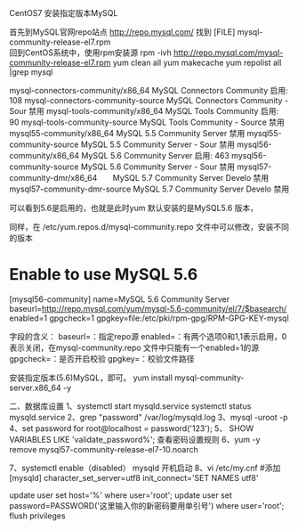 CentOS7 安装指定版本MySQL

首先到MySQL官网repo站点
http://repo.mysql.com/
找到 [FILE] mysql-community-release-el7.rpm  
回到CentOS系统中，使用rpm安装源
rpm -ivh http://repo.mysql.com/mysql-community-release-el7.rpm
yum clean all
yum makecache
yum repolist all |grep mysql 

mysql-connectors-community/x86_64 MySQL Connectors Community           启用: 108
mysql-connectors-community-source MySQL Connectors Community - Sour 禁用
mysql-tools-community/x86_64          MySQL Tools Community                      启用: 90
mysql-tools-community-source           MySQL Tools Community - Source       禁用
mysql55-community/x86_64               MySQL 5.5 Community Server             禁用
mysql55-community-source                MySQL 5.5 Community Server - Sour  禁用
mysql56-community/x86_64               MySQL 5.6 Community Server             启用: 463
mysql56-community-source                MySQL 5.6 Community Server - Sour  禁用
mysql57-community-dmr/x86_64　　MySQL 5.7 Community Server Develo 禁用
mysql57-community-dmr-source        MySQL 5.7 Community Server Develo 禁用

可以看到5.6是启用的，也就是此时yum 默认安装的是MySQL5.6 版本，

同样，在 /etc/yum.repos.d/mysql-community.repo 文件中可以修改，安装不同的版本

# Enable to use MySQL 5.6
[mysql56-community]
name=MySQL 5.6 Community Server
baseurl=http://repo.mysql.com/yum/mysql-5.6-community/el/7/$basearch/
enabled=1
gpgcheck=1
gpgkey=file:/etc/pki/rpm-gpg/RPM-GPG-KEY-mysql

字段的含义：
baseurl=：指定repo源
enabled=：有两个选项0和1,1表示启用，0表示关闭，在mysql-community.repo 文件中只能有一个enabled=1的源
gpgcheck=：是否开启校验
gpgkey=：校验文件路径

安装指定版本(5.6)MySQL，即可。
yum install mysql-community-server.x86_64 -y


二、数据库设置
1、systemctl start  mysqld.service  systemctl status mysqld.service
2、grep "password" /var/log/mysqld.log
3、mysql -uroot -p
4、set password for root@localhost = password('123');
5、 SHOW VARIABLES LIKE 'validate_password%'; 查看密码设置规则
6、yum -y remove mysql57-community-release-el7-10.noarch

7、systemctl enable（disabled） mysqld 开机启动
8、vi /etc/my.cnf #添加 [mysqld] character_set_server=utf8 init_connect='SET NAMES utf8'

update user set host='%' where user='root';
update user set password=PASSWORD('这里输入你的新密码要用单引号') where user='root';
flush privileges